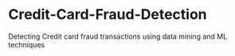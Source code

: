 # Credit-Card-Fraud-Detection
Detecting Credit card fraud transactions using data mining and ML techniques 
